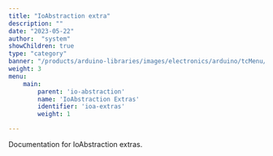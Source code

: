 ```yaml
---
title: "IoAbstraction extra"
description: ""
date: "2023-05-22"
author:  "system"
showChildren: true
type: "category"
banner: "/products/arduino-libraries/images/electronics/arduino/tcMenu/ethernet-shield-board.jpg"
weight: 3
menu:
    main:
        parent: 'io-abstraction'
        name: 'IoAbstraction Extras'
        identifier: 'ioa-extras'
        weight: 1

---
```


Documentation for IoAbstraction extras.
